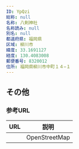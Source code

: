 ```yaml
---
ID: YpQzi
総称: null
名称: 八剣神社
名称読み: null
別名: null
都道府県: 福岡県
区域: 柳川市
緯度: 33.1691127
経度: 130.4083008
郵便番号: 8320012
住所: 福岡県柳川市中町１４−１
---
```


## その他

### 参考URL

| URL | 説明          |
| --- | ------------- |
|     | OpenStreetMap |
